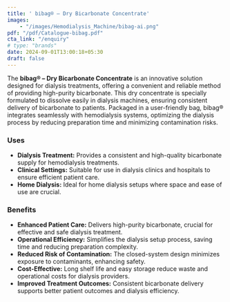 ```yaml
---
title: ' bibag® – Dry Bicarbonate Concentrate'
images: 
    - "/images/Hemodialysis_Machine/bibag-ai.png"
pdf: "/pdf/Catalogue-bibag.pdf"
cta_link: "/enquiry"
# type: "brands"
date: 2024-09-01T13:00:18+05:30
draft: false
---
```


<!-- ### Product Description -->

The **bibag® – Dry Bicarbonate Concentrate** is an innovative solution designed for dialysis treatments, offering a convenient and reliable method of providing high-purity bicarbonate. This dry concentrate is specially formulated to dissolve easily in dialysis machines, ensuring consistent delivery of bicarbonate to patients. Packaged in a user-friendly bag, bibag® integrates seamlessly with  hemodialysis systems, optimizing the dialysis process by reducing preparation time and minimizing contamination risks.

<!-- ### Key Features

- **Convenient Bag Design:** User-friendly and easy-to-handle bags designed for simple and quick integration with dialysis machines.
- **High Purity:** Formulated to provide high-quality bicarbonate for dialysis, ensuring consistent and effective treatment.
- **Compatibility:** Specifically designed for use with hemodialysis machines, ensuring a secure and efficient fit.
- **Hygienic Solution:** Reduces contamination risk with its closed-system design, maintaining high standards of patient care.
- **Long Shelf Life:** The dry concentrate format allows for extended storage, making it a reliable choice for dialysis centers. -->

### Uses

- **Dialysis Treatment:** Provides a consistent and high-quality bicarbonate supply for hemodialysis treatments.
- **Clinical Settings:** Suitable for use in dialysis clinics and hospitals to ensure efficient patient care.
- **Home Dialysis:** Ideal for home dialysis setups where space and ease of use are crucial.

<!-- ### Who Needs This Product?

- **Dialysis Centers:** Facilities that require reliable, high-quality bicarbonate solutions for multiple patients.
- **Hospitals:** Institutions offering dialysis services as part of their patient care need a consistent bicarbonate source.
- **Home Dialysis Patients:** Individuals undergoing dialysis at home who need a user-friendly and safe bicarbonate option. -->

### Benefits

- **Enhanced Patient Care:** Delivers high-purity bicarbonate, crucial for effective and safe dialysis treatment.
- **Operational Efficiency:** Simplifies the dialysis setup process, saving time and reducing preparation complexity.
- **Reduced Risk of Contamination:** The closed-system design minimizes exposure to contaminants, enhancing safety.
- **Cost-Effective:** Long shelf life and easy storage reduce waste and operational costs for dialysis providers.
- **Improved Treatment Outcomes:** Consistent bicarbonate delivery supports better patient outcomes and dialysis efficiency.